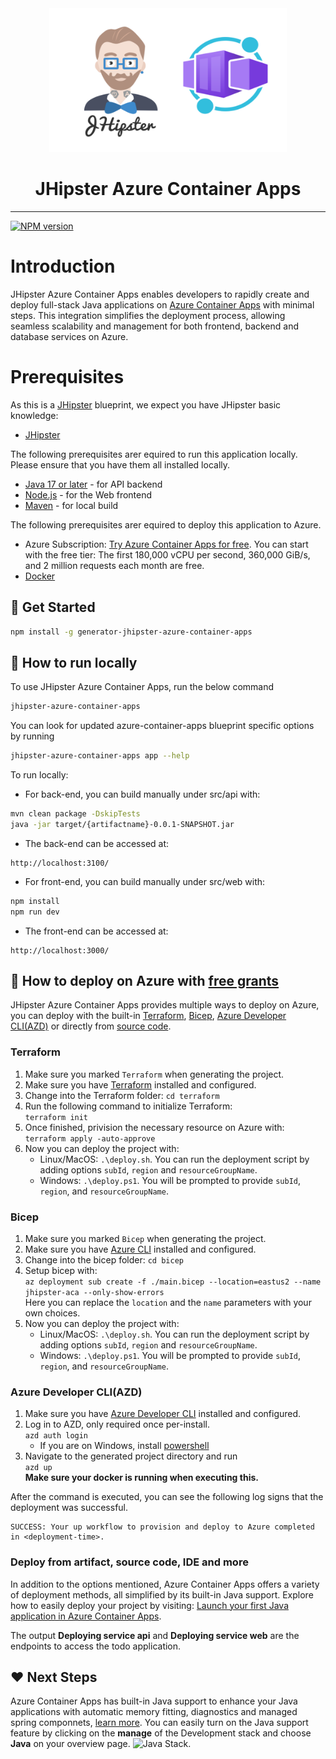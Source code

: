 <div align="center">
    <a>
        <img width="380" height="230" src="https://raw.githubusercontent.com/Azure/generator-jhipster-azure-container-apps/main/logo.png">
    </a>
    <h1>JHipster Azure Container Apps</h1>
</div>

---

[![NPM version][npm-image]][npm-url]

# Introduction

JHipster Azure Container Apps enables developers to rapidly create and deploy full-stack Java applications on [Azure Container Apps](https://learn.microsoft.com/azure/container-apps/java-overview) with minimal steps. This integration simplifies the deployment process, allowing seamless scalability and management for both frontend, backend and database services on Azure.

# Prerequisites

As this is a [JHipster](https://www.jhipster.tech/) blueprint, we expect you have JHipster basic knowledge:

- [JHipster](https://www.jhipster.tech/)

The following prerequisites arer equired to run this application locally. Please ensure that you have them all installed locally.

- [Java 17 or later](https://learn.microsoft.com/en-us/java/openjdk/install) - for API backend
- [Node.js](https://nodejs.org/) - for the Web frontend
- [Maven](https://maven.apache.org/download.cgi) - for local build

The following prerequisites arer equired to deploy this application to Azure.

- Azure Subscription: [Try Azure Container Apps for free](https://azure.microsoft.com/products/container-apps#Pricing). You can start with the free tier: The first 180,000 vCPU per second, 360,000 GiB/s, and 2 million requests each month are free.
- [Docker](https://www.docker.com/)

## 🚀 Get Started

```bash
npm install -g generator-jhipster-azure-container-apps
```

## 🚁 How to run locally

To use JHipster Azure Container Apps, run the below command

```bash
jhipster-azure-container-apps
```

You can look for updated azure-container-apps blueprint specific options by running

```bash
jhipster-azure-container-apps app --help
```

To run locally:

- For back-end, you can build manually under src/api with:

```bash
mvn clean package -DskipTests
java -jar target/{artifactname}-0.0.1-SNAPSHOT.jar
```

- The back-end can be accessed at:

```text
http://localhost:3100/
```

- For front-end, you can build manually under src/web with:

```bash
npm install
npm run dev
```

- The front-end can be accessed at:

```text
http://localhost:3000/
```

## 🎉 How to deploy on Azure with [free grants](<(https://azure.microsoft.com/products/container-apps#Pricing)>)

JHipster Azure Container Apps provides multiple ways to deploy on Azure, you can deploy with the built-in [Terraform](https://www.terraform.io/), [Bicep](https://learn.microsoft.com/azure/azure-resource-manager/bicep/overview?tabs=bicep), [Azure Developer CLI(AZD)](https://learn.microsoft.com/azure/developer/azure-developer-cli/) or directly from [source code](https://learn.microsoft.com/azure/container-apps/java-get-started?pivots=jar).

### Terraform

1. Make sure you marked `Terraform` when generating the project.
1. Make sure you have [Terraform](https://learn.microsoft.com/azure/developer/terraform/quickstart-configure) installed and configured.
1. Change into the Terraform folder: `cd terraform`
1. Run the following command to initialize Terraform:
   </br> `terraform init`
1. Once finished, privision the necessary resource on Azure with:
   </br> `terraform apply -auto-approve`
1. Now you can deploy the project with:
   - Linux/MacOS: `.\deploy.sh`. You can run the deployment script by adding options `subId`, `region` and `resourceGroupName`.
   - Windows: `.\deploy.ps1`. You will be prompted to provide `subId`, `region`, and `resourceGroupName`.

### Bicep

1. Make sure you marked `Bicep` when generating the project.
1. Make sure you have [Azure CLI](https://learn.microsoft.com/cli/azure/install-azure-cli) installed and configured.
1. Change into the bicep folder: `cd bicep`
1. Setup bicep with:
</br> `az deployment sub create -f ./main.bicep --location=eastus2 --name jhipster-aca --only-show-errors`
</br> Here you can replace the `location` and the `name` parameters with your own choices.
1. Now you can deploy the project with:
   - Linux/MacOS: `.\deploy.sh`. You can run the deployment script by adding options `subId`, `region` and `resourceGroupName`.
   - Windows: `.\deploy.ps1`. You will be prompted to provide `subId`, `region`, and `resourceGroupName`.

### Azure Developer CLI(AZD)

1. Make sure you have [Azure Developer CLI](https://aka.ms/azd-install) installed and configured.
1. Log in to AZD, only required once per-install.
   </br> `azd auth login`
   - If you are on Windows, install [powershell](https://learn.microsoft.com/powershell/scripting/install/installing-powershell-on-windows)
1. Navigate to the generated project directory and run
   </br>`azd up`
   </br> **Make sure your docker is running when executing this.**

After the command is executed, you can see the following log signs that the deployment was successful.

```text
SUCCESS: Your up workflow to provision and deploy to Azure completed in <deployment-time>.
```

### Deploy from artifact, source code, IDE and more

In addition to the options mentioned, Azure Container Apps offers a variety of deployment methods, all simplified by its built-in Java support. Explore how to easily deploy your project by visiting: [Launch your first Java application in Azure Container Apps](https://learn.microsoft.com/azure/container-apps/java-get-started).

The output **Deploying service api** and **Deploying service web** are the endpoints to access the todo application.

## ❤️ Next Steps

Azure Container Apps has built-in Java support to enhance your Java applications with automatic memory fitting, diagnostics and managed spring componnets, [learn more](https://learn.microsoft.com/azure/container-apps/java-overview).
You can easily turn on the Java support feature by clicking on the **manage** of the Development stack and choose **Java** on your overview page.
![Java Stack](./javastack.png).

[npm-image]: https://img.shields.io/npm/v/generator-jhipster-azure-container-apps.svg
[npm-url]: https://npmjs.org/package/generator-jhipster-azure-container-apps
[github-generator-image]: https://github.com/jhipster/generator-jhipster-azure-container-apps/actions/workflows/generator.yml/badge.svg
[github-generator-url]: https://github.com/jhipster/generator-jhipster-azure-container-apps/actions/workflows/generator.yml
[github-samples-image]: https://github.com/jhipster/generator-jhipster-azure-container-apps/actions/workflows/samples.yml/badge.svg
[github-samples-url]: https://github.com/jhipster/generator-jhipster-azure-container-apps/actions/workflows/samples.yml
